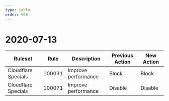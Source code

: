 ```yaml
---
type: table
order: 966
---
```


# 2020-07-13

<TableWrap><table style="width: 100%">

<thead>
  <tr>
    <th>Ruleset</th>
    <th>Rule</th>
    <th>Description</th>
    <th>Previous Action</th>
    <th>New Action</th>
  </tr>
</thead>
<tbody>
  <tr>
    <td>Cloudflare Specials</td>
    <td>100031</td>
    <td>Improve performance</td>
    <td>Block</td>
    <td>Block</td>
  </tr>
  <tr>
    <td>Cloudflare Specials</td>
    <td>100071</td>
    <td>Improve performance</td>
    <td>Disable</td>
    <td>Disable</td>
  </tr>
</tbody>

</table></TableWrap>
